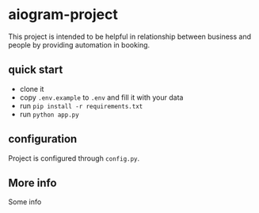 # aiogram-project

This project is intended to be helpful in relationship between business and people by providing automation in booking.

## quick start 

- clone it
- copy `.env.example` to `.env` and fill it with your data
- run `pip install -r requirements.txt`
- run `python app.py`

## configuration

Project is configured through `config.py`.


## More info

Some info